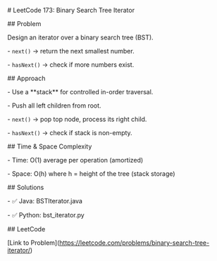 \# LeetCode 173: Binary Search Tree Iterator



\## Problem

Design an iterator over a binary search tree (BST).  

\- `next()` → return the next smallest number.  

\- `hasNext()` → check if more numbers exist.  



\## Approach

\- Use a \*\*stack\*\* for controlled in-order traversal.

\- Push all left children from root.

\- `next()` → pop top node, process its right child.

\- `hasNext()` → check if stack is non-empty.



\## Time \& Space Complexity

\- Time: O(1) average per operation (amortized)

\- Space: O(h) where h = height of the tree (stack storage)



\## Solutions

\- ✅ Java: BSTIterator.java

\- ✅ Python: bst\_iterator.py



\## LeetCode

\[Link to Problem](https://leetcode.com/problems/binary-search-tree-iterator/)



